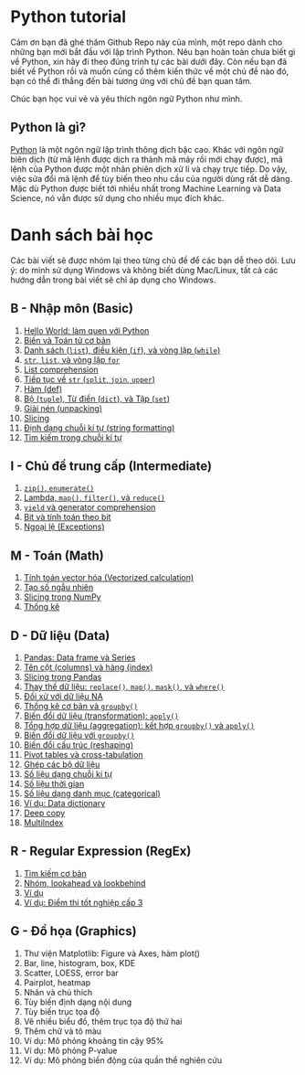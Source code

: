 # Python tutorial

Cảm ơn bạn đã ghé thăm Github Repo này của mình, một repo dành cho những bạn mới bắt đầu với lập trình Python. Nêu bạn hoàn toàn chưa biết gì về Python, xin hãy đi theo đúng trình tự các bài dưới đây. Còn nếu bạn đã biết về Python rồi và muốn củng cố thêm kiến thức về một chủ đề nào đó, bạn có thể đi thẳng đến bài tương ứng với chủ đề bạn quan tâm.

Chúc bạn học vui vẻ và yêu thích ngôn ngữ Python như mình.

## Python là gì?

[Python](https://www.python.org/) là một ngôn ngữ lập trình thông dịch bậc cao. Khác với ngôn ngữ biên dịch (từ mã lệnh được dịch ra thành mã máy rồi mới chạy được), mã lệnh của Python được một nhân phiên dịch xử lí và chạy trực tiếp. Do vậy, việc sửa đổi mã lệnh để tùy biến theo nhu cầu của người dùng rất dễ dàng. Mặc dù Python được biết tới nhiều nhất trong Machine Learning và Data Science, nó vẫn được sử dụng cho nhiều mục đích khác.


# Danh sách bài học

Các bài viết sẽ được nhóm lại theo từng chủ đề để các bạn dễ theo dõi. Lưu ý: do mình sử dụng Windows và không biết dùng Mac/Linux, tất cả các hướng dẫn trong bài viết sẽ chỉ áp dụng cho Windows.

## B - Nhập môn (Basic)

1. [Hello World: làm quen với Python](./01_basic/01_helloworld.ipynb)
2. [Biến và Toán tử cơ bản](./01_basic/02_varop.ipynb)
3. [Danh sách (`list`), điều kiện (`if`), và vòng lặp (`while`)](./01_basic/03_listifwhile.ipynb)
4. [`str`, `list`, và vòng lặp `for`](./01_basic/04_strlistfor.ipynb)
5. [List comprehension](./01_basic/05_listcomp.ipynb)
6. [Tiếp tục về `str` (`split`, `join`, `upper`)](./01_basic/06_str.ipynb)
7. [Hàm (def)](./01_basic/07_def.ipynb)
8. [Bộ (`tuple`), Từ điển (`dict`), và Tập (`set`)](./01_basic/08_tupdictset.ipynb)
9. [Giải nén (unpacking)](./01_basic/09_unpacking.ipynb)
10. [Slicing](./01_basic/10_slicing.ipynb)
11. [Định dạng chuỗi kí tự (string formatting)](./01_basic/11_strformat.ipynb)
12. [Tìm kiếm trong chuỗi kí tự](./01_basic/12_strfind.ipynb)

## I - Chủ đề trung cấp (Intermediate)

1. [`zip()`, `enumerate()`](./02_inter/01_zipenum.ipynb)
2. [Lambda, `map()`, `filter()`, và `reduce()`](./02_inter/02_lambda.ipynb)
3. [`yield` và generator comprehension](./02_inter/03_yield.ipynb)
4. [Bit và tính toán theo bit](./02_inter/04_bit.ipynb)
5. [Ngoại lệ (Exceptions)](./02_inter/05_exceptions.ipynb)

## M - Toán (Math)

1. [Tính toán vector hóa (Vectorized calculation)](./03_math/01_vectorized.ipynb)
2. [Tạo số ngẫu nhiên](./03_math/02_random.ipynb)
3. [Slicing trong NumPy](./03_math/03_slicing.ipynb)
4. [Thống kê](./03_math/04_stats.ipynb)

## D - Dữ liệu (Data)

1. [Pandas: Data frame và Series](./04_data/01_pandas.ipynb)
2. [Tên cột (columns) và hàng (index)](./04_data/02_colindex.ipynb)
3. [Slicing trong Pandas](./04_data/03_slicing.ipynb)
4. [Thay thế dữ liệu: `replace()`, `map()`, `mask()`, và `where()`](./04_data/04_replace.ipynb)
5. [Đối xử với dữ liệu NA](./04_data/05_na.ipynb)
6. [Thống kê cơ bản và `groupby()`](./04_data/06_groupby.ipynb)
7. [Biến đổi dữ liệu (transformation): `apply()`](./04_data/07_apply.ipynb)
8. [Tổng hợp dữ liệu (aggregation): kết hợp `groupby()` và `apply()`](./04_data/08_agg.ipynb)
9. [Biến đổi dữ liệu với `groupby()`](./04_data/09_transform.ipynb)
10. [Biến đổi cấu trúc (reshaping)](./04_data/10_reshape.ipynb)
11. [Pivot tables và cross-tabulation](./04_data/11_tabulation.ipynb)
12. [Ghép các bộ dữ liệu](./04_data/12_merge.ipynb)
13. [Số liệu dạng chuỗi kí tự](./04_data/13_string.ipynb)
14. [Số liệu thời gian](./04_data/14_datetime.ipynb)
15. [Số liệu dạng danh mục (categorical)](./04_data/15_categorical.ipynb)
16. [Ví dụ: Data dictionary](./04_data/16_datadict.ipynb)
17. [Deep copy](./04_data/17_deepcopy.ipynb)
18. [MultiIndex](./04_data/18_multiindex.ipynb)

## R - Regular Expression (RegEx)
1. [Tìm kiếm cơ bản](./05_regex/01_basic.ipynb)
2. [Nhóm, lookahead và lookbehind](./05_regex/02_group.ipynb)
3. [Ví dụ](./05_regex/03_examples.ipynb)
4. [Ví dụ: Điểm thi tốt nghiệp cấp 3](./05_regex/04_diemthi.ipynb)

## G - Đồ họa (Graphics)
1. Thư viện Matplotlib: Figure và Axes, hàm plot()
2. Bar, line, histogram, box, KDE
3. Scatter, LOESS, error bar
4. Pairplot, heatmap
5. Nhãn và chú thích
6. Tùy biến định dạng nội dung
7. Tùy biến trục tọa độ
8. Vẽ nhiều biểu đồ, thêm trục tọa độ thứ hai
9. Thêm chữ và tô màu
10. Ví dụ: Mô phỏng khoảng tin cậy 95%
11. Ví dụ: Mô phỏng P-value
12. Ví dụ: Mô phỏng biến động của quần thể nghiên cứu